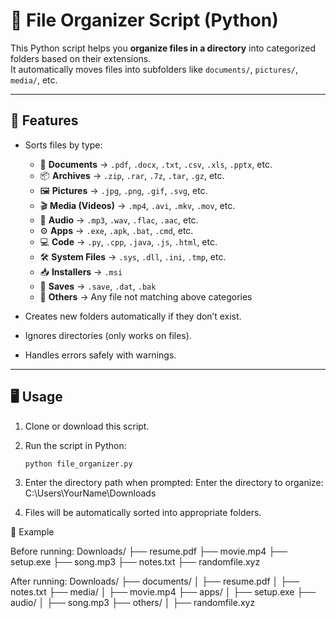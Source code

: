 # 📂 File Organizer Script (Python)

This Python script helps you **organize files in a directory** into categorized folders based on their extensions.  
It automatically moves files into subfolders like `documents/`, `pictures/`, `media/`, etc.

---

## 🚀 Features

- Sorts files by type:

  - 📄 **Documents** → `.pdf`, `.docx`, `.txt`, `.csv`, `.xls`, `.pptx`, etc.
  - 📦 **Archives** → `.zip`, `.rar`, `.7z`, `.tar`, `.gz`, etc.
  - 🖼 **Pictures** → `.jpg`, `.png`, `.gif`, `.svg`, etc.
  - 🎬 **Media (Videos)** → `.mp4`, `.avi`, `.mkv`, `.mov`, etc.
  - 🎵 **Audio** → `.mp3`, `.wav`, `.flac`, `.aac`, etc.
  - ⚙️ **Apps** → `.exe`, `.apk`, `.bat`, `.cmd`, etc.
  - 💻 **Code** → `.py`, `.cpp`, `.java`, `.js`, `.html`, etc.
  - 🛠 **System Files** → `.sys`, `.dll`, `.ini`, `.tmp`, etc.
  - 📥 **Installers** → `.msi`
  - 💾 **Saves** → `.save`, `.dat`, `.bak`
  - 📂 **Others** → Any file not matching above categories

- Creates new folders automatically if they don’t exist.
- Ignores directories (only works on files).
- Handles errors safely with warnings.

---

## 🖥️ Usage

1. Clone or download this script.
2. Run the script in Python:

   ```bash
   python file_organizer.py
   ```

3. Enter the directory path when prompted:
   Enter the directory to organize: C:\Users\YourName\Downloads
4. Files will be automatically sorted into appropriate folders.

📌 Example

Before running:
Downloads/
├── resume.pdf
├── movie.mp4
├── setup.exe
├── song.mp3
├── notes.txt
├── randomfile.xyz

After running:
Downloads/
├── documents/
│ ├── resume.pdf
│ ├── notes.txt
├── media/
│ ├── movie.mp4
├── apps/
│ ├── setup.exe
├── audio/
│ ├── song.mp3
├── others/
│ ├── randomfile.xyz
